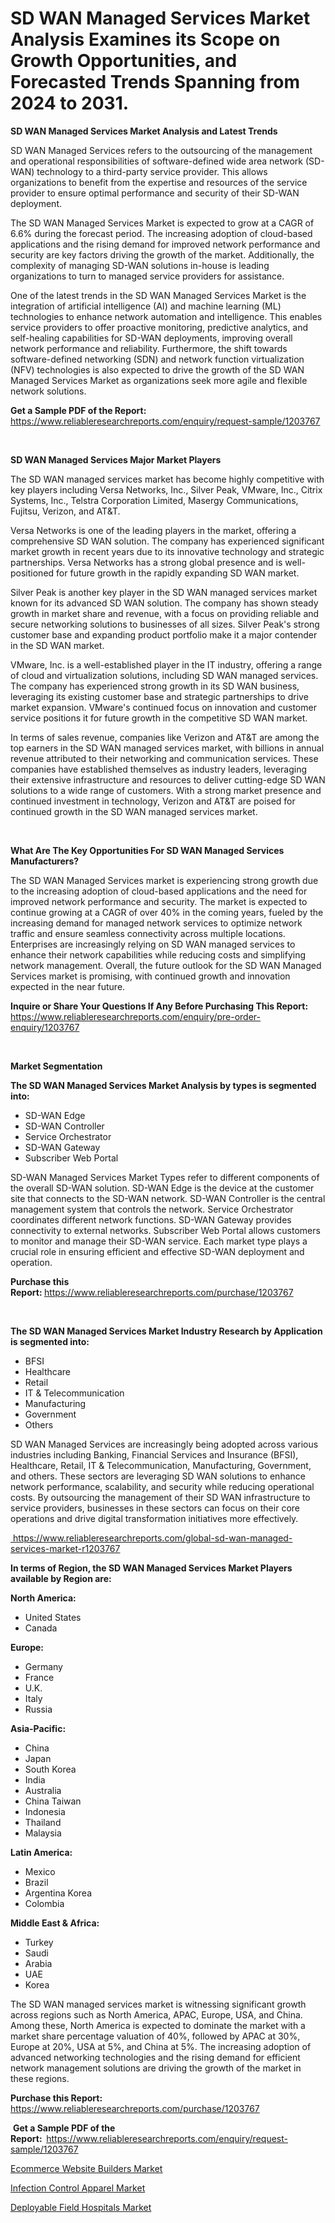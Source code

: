 <p><h1>SD WAN Managed Services Market Analysis Examines its Scope on Growth Opportunities, and Forecasted Trends Spanning from 2024 to 2031.</h1></p><p><strong>SD WAN Managed Services Market Analysis and Latest Trends</strong></p>
<p><p>SD WAN Managed Services refers to the outsourcing of the management and operational responsibilities of software-defined wide area network (SD-WAN) technology to a third-party service provider. This allows organizations to benefit from the expertise and resources of the service provider to ensure optimal performance and security of their SD-WAN deployment.</p><p>The SD WAN Managed Services Market is expected to grow at a CAGR of 6.6% during the forecast period. The increasing adoption of cloud-based applications and the rising demand for improved network performance and security are key factors driving the growth of the market. Additionally, the complexity of managing SD-WAN solutions in-house is leading organizations to turn to managed service providers for assistance.</p><p>One of the latest trends in the SD WAN Managed Services Market is the integration of artificial intelligence (AI) and machine learning (ML) technologies to enhance network automation and intelligence. This enables service providers to offer proactive monitoring, predictive analytics, and self-healing capabilities for SD-WAN deployments, improving overall network performance and reliability. Furthermore, the shift towards software-defined networking (SDN) and network function virtualization (NFV) technologies is also expected to drive the growth of the SD WAN Managed Services Market as organizations seek more agile and flexible network solutions.</p></p>
<p><strong>Get a Sample PDF of the Report:&nbsp;</strong> <a href="https://www.reliableresearchreports.com/enquiry/request-sample/1203767">https://www.reliableresearchreports.com/enquiry/request-sample/1203767</a></p>
<p>&nbsp;</p>
<p><strong>SD WAN Managed Services Major Market Players</strong></p>
<p><p>The SD WAN managed services market has become highly competitive with key players including Versa Networks, Inc., Silver Peak, VMware, Inc., Citrix Systems, Inc., Telstra Corporation Limited, Masergy Communications, Fujitsu, Verizon, and AT&T. </p><p>Versa Networks is one of the leading players in the market, offering a comprehensive SD WAN solution. The company has experienced significant market growth in recent years due to its innovative technology and strategic partnerships. Versa Networks has a strong global presence and is well-positioned for future growth in the rapidly expanding SD WAN market.</p><p>Silver Peak is another key player in the SD WAN managed services market known for its advanced SD WAN solution. The company has shown steady growth in market share and revenue, with a focus on providing reliable and secure networking solutions to businesses of all sizes. Silver Peak's strong customer base and expanding product portfolio make it a major contender in the SD WAN market.</p><p>VMware, Inc. is a well-established player in the IT industry, offering a range of cloud and virtualization solutions, including SD WAN managed services. The company has experienced strong growth in its SD WAN business, leveraging its existing customer base and strategic partnerships to drive market expansion. VMware's continued focus on innovation and customer service positions it for future growth in the competitive SD WAN market.</p><p>In terms of sales revenue, companies like Verizon and AT&T are among the top earners in the SD WAN managed services market, with billions in annual revenue attributed to their networking and communication services. These companies have established themselves as industry leaders, leveraging their extensive infrastructure and resources to deliver cutting-edge SD WAN solutions to a wide range of customers. With a strong market presence and continued investment in technology, Verizon and AT&T are poised for continued growth in the SD WAN managed services market.</p></p>
<p>&nbsp;</p>
<p><strong>What Are The Key Opportunities For SD WAN Managed Services Manufacturers?</strong></p>
<p><p>The SD WAN Managed Services market is experiencing strong growth due to the increasing adoption of cloud-based applications and the need for improved network performance and security. The market is expected to continue growing at a CAGR of over 40% in the coming years, fueled by the increasing demand for managed network services to optimize network traffic and ensure seamless connectivity across multiple locations. Enterprises are increasingly relying on SD WAN managed services to enhance their network capabilities while reducing costs and simplifying network management. Overall, the future outlook for the SD WAN Managed Services market is promising, with continued growth and innovation expected in the near future.</p></p>
<p><strong>Inquire or Share Your Questions If Any Before Purchasing This Report:</strong> <a href="https://www.reliableresearchreports.com/enquiry/pre-order-enquiry/1203767">https://www.reliableresearchreports.com/enquiry/pre-order-enquiry/1203767</a></p>
<p>&nbsp;</p>
<p><strong>Market Segmentation</strong></p>
<p><strong>The SD WAN Managed Services Market Analysis by types is segmented into:</strong></p>
<p><ul><li>SD-WAN Edge</li><li>SD-WAN Controller</li><li>Service Orchestrator</li><li>SD-WAN Gateway</li><li>Subscriber Web Portal</li></ul></p>
<p><p>SD-WAN Managed Services Market Types refer to different components of the overall SD-WAN solution. SD-WAN Edge is the device at the customer site that connects to the SD-WAN network. SD-WAN Controller is the central management system that controls the network. Service Orchestrator coordinates different network functions. SD-WAN Gateway provides connectivity to external networks. Subscriber Web Portal allows customers to monitor and manage their SD-WAN service. Each market type plays a crucial role in ensuring efficient and effective SD-WAN deployment and operation.</p></p>
<p><strong>Purchase this Report:&nbsp;</strong><a href="https://www.reliableresearchreports.com/purchase/1203767">https://www.reliableresearchreports.com/purchase/1203767</a></p>
<p>&nbsp;</p>
<p><strong>The SD WAN Managed Services Market Industry Research by Application is segmented into:</strong></p>
<p><ul><li>BFSI</li><li>Healthcare</li><li>Retail</li><li>IT & Telecommunication</li><li>Manufacturing</li><li>Government</li><li>Others</li></ul></p>
<p><p>SD WAN Managed Services are increasingly being adopted across various industries including Banking, Financial Services and Insurance (BFSI), Healthcare, Retail, IT & Telecommunication, Manufacturing, Government, and others. These sectors are leveraging SD WAN solutions to enhance network performance, scalability, and security while reducing operational costs. By outsourcing the management of their SD WAN infrastructure to service providers, businesses in these sectors can focus on their core operations and drive digital transformation initiatives more effectively.</p></p>
<p><a href="https://www.reliableresearchreports.com/global-sd-wan-managed-services-market-r1203767">&nbsp;https://www.reliableresearchreports.com/global-sd-wan-managed-services-market-r1203767</a></p>
<p><strong>In terms of Region, the SD WAN Managed Services Market Players available by Region are:</strong></p>
<p>
    <p> <strong> North America: </strong>
        <ul>
            <li>United States</li>
            <li>Canada</li>
        </ul>
        </p> 
    <p> <strong> Europe: </strong>
        <ul>
            <li>Germany</li>
            <li>France</li>
            <li>U.K.</li>
            <li>Italy</li>
            <li>Russia</li>
        </ul>
        </p> 
    <p> <strong> Asia-Pacific: </strong>
        <ul>
            <li>China</li>
            <li>Japan</li>
            <li>South Korea</li>
            <li>India</li>
            <li>Australia</li>
            <li>China Taiwan</li>
            <li>Indonesia</li>
            <li>Thailand</li>
            <li>Malaysia</li>
        </ul>
        </p> 
    <p> <strong> Latin America: </strong>
        <ul>
            <li>Mexico</li>
            <li>Brazil</li>
            <li>Argentina Korea</li>
            <li>Colombia</li>
        </ul>
        </p> 
    <p> <strong> Middle East & Africa: </strong>
        <ul>
            <li>Turkey</li>
            <li>Saudi</li>
            <li>Arabia</li>
            <li>UAE</li>
            <li>Korea</li>
        </ul>
    </p>
    </p>
<p><p>The SD WAN managed services market is witnessing significant growth across regions such as North America, APAC, Europe, USA, and China. Among these, North America is expected to dominate the market with a market share percentage valuation of 40%, followed by APAC at 30%, Europe at 20%, USA at 5%, and China at 5%. The increasing adoption of advanced networking technologies and the rising demand for efficient network management solutions are driving the growth of the market in these regions.</p></p>
<p><strong>Purchase this Report: </strong><a href="https://www.reliableresearchreports.com/purchase/1203767">https://www.reliableresearchreports.com/purchase/1203767</a></p>
<p>&nbsp;<strong>Get a Sample PDF of the Report:&nbsp;&nbsp;</strong><a href="https://www.reliableresearchreports.com/enquiry/request-sample/1203767">https://www.reliableresearchreports.com/enquiry/request-sample/1203767</a></p>
<p><strong></strong></p>
<p><p><a href="https://github.com/mooaaztarek/Market-Research-Report-List-1/blob/main/ecommerce-website-builders-market.md">Ecommerce Website Builders Market</a></p><p><a href="https://view.publitas.com/reportprime-1/infection-control-apparel-market-trends-focusing-on-infection-control-apparel-market-insight-and-forecast-analysis-2024-2031/">Infection Control Apparel Market</a></p><p><a href="https://github.com/zmnbyevx75/Market-Research-Report-List-1/blob/main/deployable-field-hospitals-market.md">Deployable Field Hospitals Market</a></p></p>